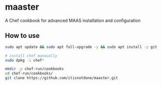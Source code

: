 # maaster

A Chef cookbook for advanced MAAS installation and configuration

## How to use
```bash
sudo apt update && sudo apt full-upgrade -y && sudo apt install -y git vim && sudo apt autoremove -y && reboot

# install chef manaually
sudo dpkg -i chef*

mkdir -p chef-run/cookbooks
cd chef-run/cookbooks/
git clone https://github.com/itisnotdone/maaster.git

```
